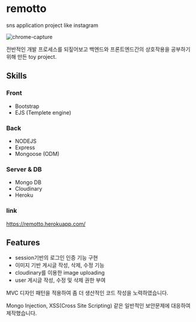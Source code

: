 # remotto

sns application project like instagram

![chrome-capture](https://user-images.githubusercontent.com/72514247/107004317-72654f80-67d1-11eb-8d5a-ae071d93c163.gif)

전반적인 개발 프로세스를 되짚어보고 백엔드와 프론트엔드간의 상호작용을 공부하기위해 만든 toy project.

## Skills

### Front

- Bootstrap
- EJS (Templete engine)

### Back

- NODEJS
- Express
- Mongoose (ODM)

### Server & DB

- Mongo DB
- Cloudinary
- Heroku

### link

https://remotto.herokuapp.com/


## Features

- session기반의 로그인 인증 기능 구현
- 이미지 기반 게시글 작성, 삭제, 수정 기능
- cloudinary를 이용한 image uploading
- user 게시글 작성, 수정 및 삭제 권한 부여

MVC 디자인 패턴을 적용하여 좀 더 생산적인 코드 작성을 노력하였습니다.

Mongo Injection, XSS(Cross Site Scripting) 같은 일반적인 보안문제에 대응하여 제작했습니다.

